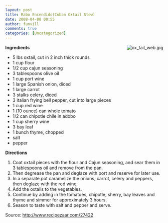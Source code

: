 ```yaml
---
layout: post
title: Rabo Encendido(Cuban Oxtail Stew)
date: 2008-04-08 00:55
author: funvill
comments: true
categories: [Uncategorized]
---
```

<img src="http://www.abluestar.com/blog/wp-content/uploads/2008/04/ox_tail_web.jpg" alt="ox_tail_web.jpg" align="right" /><strong>Ingredients</strong>
<ul>
	<li> 5 lbs oxtail, cut in 2 inch thick rounds</li>
	<li> 1 cup flour</li>
	<li> 1/2 cup cajun seasoning</li>
	<li> 3 tablespoons olive oil</li>
	<li> 1 cup port wine</li>
	<li> 1 large Spanish onion, diced</li>
	<li> 1 large carrot</li>
	<li> 3 stalks celery, diced</li>
	<li> 3 italian frying bell pepper, cut into large pieces</li>
	<li> 1 cup red wine</li>
	<li> 1 (10 ounce) can whole tomato</li>
	<li> 1/2 can chipotle chile in adobo</li>
	<li> 1 cup sherry wine</li>
	<li> 3 bay leaf</li>
	<li> 1 bunch thyme, chopped</li>
	<li> salt</li>
	<li> pepper</li>
</ul>
<strong>Directions</strong>
<ol>
	<li>Coat oxtail pieces with the flour and Cajun seasoning, and sear them in 3 tablespoons oil and remove from the pan.</li>
	<li>Then degrease the pan and deglaze with port and reserve for later use.</li>
	<li>In a separate pot caramelize the onions, carrot, celery and peppers, then deglaze with the red wine.</li>
	<li>Add the oxtails to the vegetables.</li>
	<li>Continue by adding in the tomatoes, chipotle, sherry, bay leaves and thyme and simmer for approximately 3 hours.</li>
	<li>Season to taste with salt and pepper and serve.</li>
</ol>
Source: <a href="http://www.recipezaar.com/27422">http://www.recipezaar.com/27422</a>
